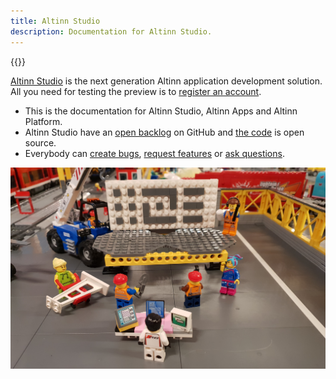 ```yaml
---
title: Altinn Studio
description: Documentation for Altinn Studio.
---
```


{{<docs-logo>}}

[Altinn Studio] is the next generation Altinn application development solution.
All you need for testing the preview is to [register an account](/getting-started/first-time-setup).

- This is the documentation for Altinn Studio, Altinn Apps and Altinn Platform. 
- Altinn Studio have an [open backlog] on GitHub and [the code] is open source.
- Everybody can [create bugs], [request features] or [ask questions].

!["Building the new Altinn... One block at the time"](altinn-lego-platform.jpg "Building the new Altinn... One block at the time")

[Altinn Studio]: https://altinn.studio
[open backlog]: https://github.com/altinn/altinn-studio/issues/
[milestones]: https://github.com/altinn/altinn-studio/milestones?direction=asc&sort=due_date&state=open
[create bugs]: https://github.com/Altinn/altinn-studio/issues/new?template=bug_report.md
[request features]: https://github.com/Altinn/altinn-studio/issues/new?template=feature_request.md
[ask questions]: https://github.com/Altinn/altinn-studio/issues/new?template=question.md
[GitHub]: https://github.com/altinn/altinn-studio
[the code]: https://github.com/altinn/altinn-studio
